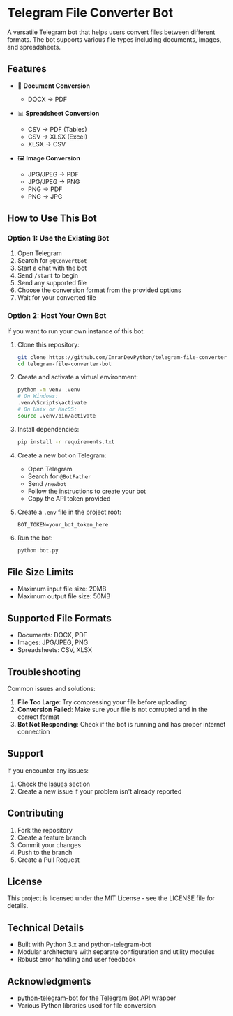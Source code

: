 # Telegram File Converter Bot

A versatile Telegram bot that helps users convert files between different formats. The bot supports various file types including documents, images, and spreadsheets.

## Features

- 📄 **Document Conversion**
  - DOCX → PDF

- 📊 **Spreadsheet Conversion**
  - CSV → PDF (Tables)
  - CSV → XLSX (Excel)
  - XLSX → CSV

- 🖼️ **Image Conversion**
  - JPG/JPEG → PDF
  - JPG/JPEG → PNG
  - PNG → PDF
  - PNG → JPG

## How to Use This Bot

### Option 1: Use the Existing Bot
1. Open Telegram
2. Search for `@QConvertBot`
3. Start a chat with the bot
4. Send `/start` to begin
5. Send any supported file
6. Choose the conversion format from the provided options
7. Wait for your converted file

### Option 2: Host Your Own Bot

If you want to run your own instance of this bot:

1. Clone this repository:
   ```bash
   git clone https://github.com/ImranDevPython/telegram-file-converter-bot.git
   cd telegram-file-converter-bot
   ```

2. Create and activate a virtual environment:
   ```bash
   python -m venv .venv
   # On Windows:
   .venv\Scripts\activate
   # On Unix or MacOS:
   source .venv/bin/activate
   ```

3. Install dependencies:
   ```bash
   pip install -r requirements.txt
   ```

4. Create a new bot on Telegram:
   - Open Telegram
   - Search for `@BotFather`
   - Send `/newbot`
   - Follow the instructions to create your bot
   - Copy the API token provided

5. Create a `.env` file in the project root:
   ```
   BOT_TOKEN=your_bot_token_here
   ```

6. Run the bot:
   ```bash
   python bot.py
   ```

## File Size Limits
- Maximum input file size: 20MB
- Maximum output file size: 50MB

## Supported File Formats
- Documents: DOCX, PDF
- Images: JPG/JPEG, PNG
- Spreadsheets: CSV, XLSX

## Troubleshooting

Common issues and solutions:

1. **File Too Large**: Try compressing your file before uploading
2. **Conversion Failed**: Make sure your file is not corrupted and in the correct format
3. **Bot Not Responding**: Check if the bot is running and has proper internet connection

## Support

If you encounter any issues:
1. Check the [Issues](https://github.com/ImranDevPython/telegram-file-converter-bot/issues) section
2. Create a new issue if your problem isn't already reported

## Contributing

1. Fork the repository
2. Create a feature branch
3. Commit your changes
4. Push to the branch
5. Create a Pull Request

## License

This project is licensed under the MIT License - see the LICENSE file for details.


## Technical Details

- Built with Python 3.x and python-telegram-bot
- Modular architecture with separate configuration and utility modules
- Robust error handling and user feedback



## Acknowledgments

- [python-telegram-bot](https://github.com/python-telegram-bot/python-telegram-bot) for the Telegram Bot API wrapper
- Various Python libraries used for file conversion
